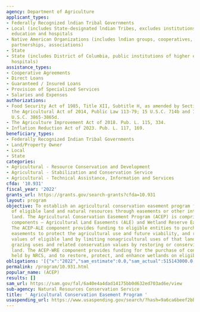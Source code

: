 ```yaml
---
agency: Department of Agriculture
applicant_types:
- Federally Recognized lndian Tribal Governments
- Local (includes State-designated lndian Tribes, excludes institutions of higher
  education and hospitals
- Native American Organizations (includes lndian groups, cooperatives, corporations,
  partnerships, associations)
- State
- State (includes District of Columbia, public institutions of higher education and
  hospitals)
assistance_types:
- Cooperative Agreements
- Direct Loans
- Guaranteed / Insured Loans
- Provision of Specialized Services
- Salaries and Expenses
authorizations:
- Food Security Act of 1985, Title XII, Subtitle H, as amended by Section 2301 of
  the Agricultural Act of 2014, Public Law 113-79; 15 U.S.C. 714b and 714c and 16
  U.S.C. 3865-3865d.
- The Agriculture Improvement Act of 2018. Pub. L. 115, 334.
- Inflation Reduction Act of 2023. Pub. L. 117, 169.
beneficiary_types:
- Federally Recognized Indian Tribal Governments
- Land/Property Owner
- Local
- State
categories:
- Agricultural - Resource Conservation and Development
- Agricultural - Stabilization and Conservation Service
- Agricultural - Technical Assistance, Information and Services
cfda: '10.931'
fiscal_year: '2022'
grants_url: https://grants.gov/search-grants?cfda=10.931
layout: program
objective: To establish an agricultural conservation easement program for the conservation
  of eligible land and natural resources through easements or other interests in the
  land. The Agricultural Conservation Easement Program (ACEP) is comprised of two
  components – Agricultural Land Easements (ALE) and Wetland Reserve Easements (WRE).
  The ACEP-ALE component provides funding to eligible entities to purchase conservation
  easements to protect the agricultural use and future viability, and related conservation
  values of eligible land by limiting nonagricultural uses of that land; and to protect
  grazing uses and related conservation values by restoring or conserving eligible
  land. The ACEP-WRE component provides funding for the purchase of conservation easements
  held by NRCS, and to restore, protect, and enhance wetlands on eligible land.
obligations: '[{"x":"2022","sam_estimate":0.0,"sam_actual":515143000.0,"usa_spending_actual":762123144.54},{"x":"2023","sam_estimate":632056000.0,"sam_actual":0.0,"usa_spending_actual":1274099945.21},{"x":"2024","sam_estimate":609966000.0,"sam_actual":0.0,"usa_spending_actual":97565420.54}]'
permalink: /program/10.931.html
popular_name: (ACEP)
results: []
sam_url: https://sam.gov/fal/6a40e4a4dad14175bb0d632ed703ad6e/view
sub-agency: Natural Resources Conservation Service
title: ' Agricultural Conservation Easement Program '
usaspending_url: https://www.usaspending.gov/search/?hash=9a6ca6beef2bb73cf110a68f30f05ac4
---
```


